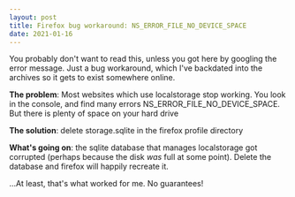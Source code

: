```yaml
---
layout: post
title: Firefox bug workaround: NS_ERROR_FILE_NO_DEVICE_SPACE
date: 2021-01-16
---
```


You probably don't want to read this, unless you got here by googling the error message. Just a bug workaround, which I've backdated into the archives so it gets to exist somewhere online.



**The problem**: Most websites which use localstorage stop working. You look in the console, and find many errors NS_ERROR_FILE_NO_DEVICE_SPACE. But there is plenty of space on your hard drive



**The solution**: delete storage.sqlite in the firefox profile directory



**What's going on**: the sqlite database that manages localstorage got corrupted (perhaps because the disk _was_ full at some point). Delete the  database and firefox will happily recreate it.



...At least, that's what worked for me. No guarantees!